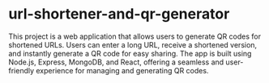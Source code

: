 # url-shortener-and-qr-generator
This project is a web application that allows users to generate QR codes for shortened URLs. Users can enter a long URL, receive a shortened version, and instantly generate a QR code for easy sharing. The app is built using Node.js, Express, MongoDB, and React, offering a seamless and user-friendly experience for managing and generating QR codes.
